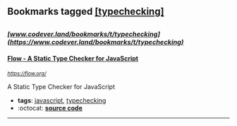 ## Bookmarks tagged [[typechecking]](https://www.codever.land/search?q=[typechecking])

_<sup><sup>[www.codever.land/bookmarks/t/typechecking](https://www.codever.land/bookmarks/t/typechecking)</sup></sup>_
---
#### [Flow - A Static Type Checker for JavaScript](https://flow.org/)
_<sup>https://flow.org/</sup>_

A Static Type Checker for JavaScript
* **tags**: [javascript](../tagged/javascript.md), [typechecking](../tagged/typechecking.md)
* :octocat: **[source code](https://github.com/facebook/flow)**
---
